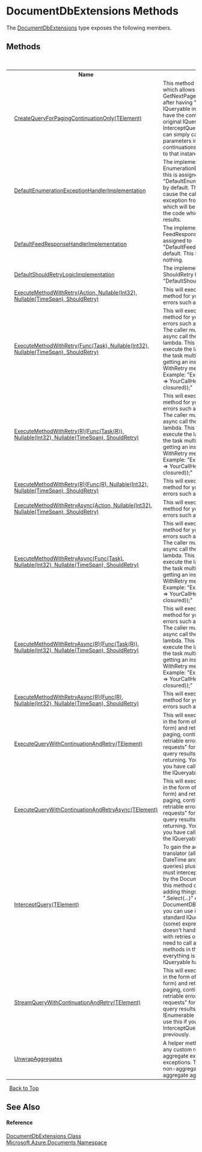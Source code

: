 # DocumentDbExtensions Methods
 

The <a href="2e7c24fb-f7c9-2314-1ff8-386e1be4f471">DocumentDbExtensions</a> type exposes the following members.


## Methods
&nbsp;<table><tr><th></th><th>Name</th><th>Description</th></tr><tr><td>![Public method](media/pubmethod.gif "Public method")![Static member](media/static.gif "Static member")</td><td><a href="f1e886d6-288c-c1af-e7dc-0b87c2e98119">CreateQueryForPagingContinuationOnly(TElement)</a></td><td>
This method will create an IQuerable which allows you to call GetNextPage(continuationToken) even after having "lost" the original IQueryable instance, as long as you still have the continuationToken. If the original IQueryable created via InterceptQuery() is still around, you can simply call GetNextPage() with no parameters instead, as the continuations will be tracked internally to that instance.</td></tr><tr><td>![Public method](media/pubmethod.gif "Public method")![Static member](media/static.gif "Static member")</td><td><a href="00b74519-e9cb-2647-86c7-3a0e4c93bfe5">DefaultEnumerationExceptionHandlerImplementation</a></td><td>
The implementation of the default EnumerationExceptionHandler logic, this is assigned to "DefaultEnumerationExceptionHandler" by default. This implementation will cause the caller to re-throw the exception from its original context which will be propagated back out to the code which is enumerating the results.</td></tr><tr><td>![Public method](media/pubmethod.gif "Public method")![Static member](media/static.gif "Static member")</td><td><a href="ef7a74e5-7b95-9d73-dacf-3c8d48ee5e27">DefaultFeedResponseHandlerImplementation</a></td><td>
The implementation of the default FeedResponseHandler logic, this is assigned to "DefaultFeedResponseHandler" by default. This implementation does nothing.</td></tr><tr><td>![Public method](media/pubmethod.gif "Public method")![Static member](media/static.gif "Static member")</td><td><a href="893871d7-c207-507a-46c4-6e14fee8d9b5">DefaultShouldRetryLogicImplementation</a></td><td>
The implementation of the default ShouldRetry logic, this is assigned to "DefaultShouldRetry" by default.</td></tr><tr><td>![Public method](media/pubmethod.gif "Public method")![Static member](media/static.gif "Static member")</td><td><a href="b7f6703b-5a2f-819d-d565-8b94f5ce290d">ExecuteMethodWithRetry(Action, Nullable(Int32), Nullable(TimeSpan), ShouldRetry)</a></td><td>
This will execute a DocumentDB client method for you while handling retriable errors such as "too many requests".</td></tr><tr><td>![Public method](media/pubmethod.gif "Public method")![Static member](media/static.gif "Static member")</td><td><a href="f3fa58a8-c35b-96d1-9188-5ec32a97172c">ExecuteMethodWithRetry(Func(Task), Nullable(Int32), Nullable(TimeSpan), ShouldRetry)</a></td><td>
This will execute a DocumentDB client method for you while handling retriable errors such as "too many requests". The caller must explicitly wrap the async call they want to make in a lambda. This is so that WithRetry can execute the lambda in order to ask for the task multiple times instead of getting an instance created at WithRetry method invocation time. Example: "ExecuteMethodWithRetry(() => YourCallHere(arguments, will, be, closured));"</td></tr><tr><td>![Public method](media/pubmethod.gif "Public method")![Static member](media/static.gif "Static member")</td><td><a href="c8c0ff6a-1320-ffd5-5c88-a873aa1bdde4">ExecuteMethodWithRetry(R)(Func(Task(R)), Nullable(Int32), Nullable(TimeSpan), ShouldRetry)</a></td><td>
This will execute a DocumentDB client method for you while handling retriable errors such as "too many requests". The caller must explicitly wrap the async call they want to make in a lambda. This is so that WithRetry can execute the lambda in order to ask for the task multiple times instead of getting an instance created at WithRetry method invocation time. Example: "ExecuteMethodWithRetry(() => YourCallHere(arguments, will, be, closured));"</td></tr><tr><td>![Public method](media/pubmethod.gif "Public method")![Static member](media/static.gif "Static member")</td><td><a href="9c72880b-195e-0dce-202f-c98cff27887b">ExecuteMethodWithRetry(R)(Func(R), Nullable(Int32), Nullable(TimeSpan), ShouldRetry)</a></td><td>
This will execute a DocumentDB client method for you while handling retriable errors such as "too many requests".</td></tr><tr><td>![Public method](media/pubmethod.gif "Public method")![Static member](media/static.gif "Static member")</td><td><a href="ade28647-efd5-1379-3a8f-128aa4d1219d">ExecuteMethodWithRetryAsync(Action, Nullable(Int32), Nullable(TimeSpan), ShouldRetry)</a></td><td>
This will execute a DocumentDB client method for you while handling retriable errors such as "too many requests".</td></tr><tr><td>![Public method](media/pubmethod.gif "Public method")![Static member](media/static.gif "Static member")</td><td><a href="b52e62f0-f7cc-53ff-e3e6-3336c9bda30a">ExecuteMethodWithRetryAsync(Func(Task), Nullable(Int32), Nullable(TimeSpan), ShouldRetry)</a></td><td>
This will execute a DocumentDB client method for you while handling retriable errors such as "too many requests". The caller must explicitly wrap the async call they want to make in a lambda. This is so that WithRetry can execute the lambda in order to ask for the task multiple times instead of getting an instance created at WithRetry method invocation time. Example: "ExecuteMethodWithRetry(() => YourCallHere(arguments, will, be, closured));"</td></tr><tr><td>![Public method](media/pubmethod.gif "Public method")![Static member](media/static.gif "Static member")</td><td><a href="ae91515b-4964-5503-58b6-cb722604435f">ExecuteMethodWithRetryAsync(R)(Func(Task(R)), Nullable(Int32), Nullable(TimeSpan), ShouldRetry)</a></td><td>
This will execute a DocumentDB client method for you while handling retriable errors such as "too many requests". The caller must explicitly wrap the async call they want to make in a lambda. This is so that WithRetry can execute the lambda in order to ask for the task multiple times instead of getting an instance created at WithRetry method invocation time. Example: "ExecuteMethodWithRetry(() => YourCallHere(arguments, will, be, closured));"</td></tr><tr><td>![Public method](media/pubmethod.gif "Public method")![Static member](media/static.gif "Static member")</td><td><a href="dd496b87-d41d-fef5-c193-e3b8968fc662">ExecuteMethodWithRetryAsync(R)(Func(R), Nullable(Int32), Nullable(TimeSpan), ShouldRetry)</a></td><td>
This will execute a DocumentDB client method for you while handling retriable errors such as "too many requests".</td></tr><tr><td>![Public method](media/pubmethod.gif "Public method")![Static member](media/static.gif "Static member")</td><td><a href="c8bf7728-0d1d-a9eb-51ed-a9f2cfce4c41">ExecuteQueryWithContinuationAndRetry(TElement)</a></td><td>
This will execute a DocumentDB query in the form of an IQueryable (Linq form) and return the results. It handles paging, continuation tokens, and retriable errors such as "too many requests" for you, while aggregating all query results in-memory before returning. You don't need to use this if you have called InterceptQuery() on the IQueryable previously.</td></tr><tr><td>![Public method](media/pubmethod.gif "Public method")![Static member](media/static.gif "Static member")</td><td><a href="d7969ab5-7879-769e-1aea-5d357dfb3a38">ExecuteQueryWithContinuationAndRetryAsync(TElement)</a></td><td>
This will execute a DocumentDB query in the form of an IQueryable (Linq form) and return the results. It handles paging, continuation tokens, and retriable errors such as "too many requests" for you, while aggregating all query results in-memory before returning. You don't need to use this if you have called InterceptQuery() on the IQueryable previously.</td></tr><tr><td>![Public method](media/pubmethod.gif "Public method")![Static member](media/static.gif "Static member")</td><td><a href="a1c862aa-3c56-1e45-c177-a04ab2bacda2">InterceptQuery(TElement)</a></td><td>
To gain the advantage of the query translator (allows you to use things like DateTime and DateTimeOffset in queries) plus reliable execution, you must intercept the IQueryable returned by the DocumentDB Client by calling this method on it BEFORE you start adding things like ".Where(...)" or ".Select(...)" etc. Once the DocumentDB IQueryable is wrapped, you can use it just like any other standard IQueryable. It will translate (some) expressions that DocumentDB doesn't handle, and lazily enumerate with retries on each "page". You do not need to call any of the query execution methods in this class on it afterward, everything is automatic once the IQueryable has been intercepted.</td></tr><tr><td>![Public method](media/pubmethod.gif "Public method")![Static member](media/static.gif "Static member")</td><td><a href="2c1dd256-f9c2-a420-db1c-b0ab94bc53f4">StreamQueryWithContinuationAndRetry(TElement)</a></td><td>
This will execute a DocumentDB query in the form of an IQueryable (Linq form) and return the results. It handles paging, continuation tokens, and retriable errors such as "too many requests" for you, while streaming query results out in chunks via IEnumerable / yield. You don't need to use this if you have called InterceptQuery() on the IQueryable previously.</td></tr><tr><td>![Public method](media/pubmethod.gif "Public method")![Static member](media/static.gif "Static member")</td><td><a href="b9f76da0-e886-e26d-24b5-130bfc60d576">UnwrapAggregates</a></td><td>
A helper method that you may use in any custom retry logic to unwrap aggregate exceptions into a list of exceptions. This is safe to call on a non-aggregate and also handles aggregate aggregates.</td></tr></table>&nbsp;
<a href="#documentdbextensions-methods">Back to Top</a>

## See Also


#### Reference
<a href="2e7c24fb-f7c9-2314-1ff8-386e1be4f471">DocumentDbExtensions Class</a><br /><a href="856b2e23-9c8b-2618-f913-67d85d500616">Microsoft.Azure.Documents Namespace</a><br />